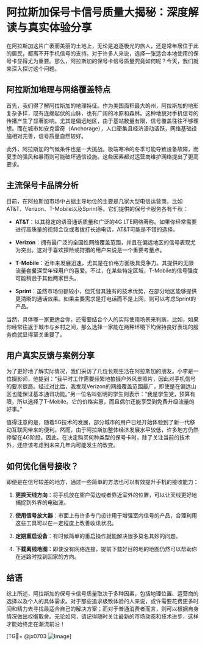 # 阿拉斯加保号卡信号质量大揭秘：深度解读与真实体验分享

在阿拉斯加这片广袤而美丽的土地上，无论是追逐极光的旅人，还是常年居住于此的居民，都离不开手机信号的支持。对于许多人来说，选择一张适合本地使用的保号卡显得尤为重要。那么，阿拉斯加的保号卡信号质量究竟如何呢？今天，我们就来深入探讨这个问题。

## 阿拉斯加地理与网络覆盖特点

首先，我们得了解阿拉斯加的地理特征。作为美国面积最大的州，阿拉斯加的地形复杂多样，既有连绵起伏的山脉，也有广阔的冰原和森林。这种地貌对手机信号的传播产生了显著影响。尤其是偏远地区，由于基站数量有限，信号覆盖往往不够理想。而在城市如安克雷奇（Anchorage），人口密集且经济活动活跃，网络基础设施相对完善，信号质量自然较好。

此外，阿拉斯加的气候条件也是一大挑战。极端寒冷的冬季可能导致设备故障，而夏季的强风和暴雨则可能破坏通信设施。这些因素都对运营商维护网络提出了更高要求。

## 主流保号卡品牌分析

目前，在阿拉斯加市场中占据主导地位的主要是几家大型电信运营商，比如AT&T、Verizon、T-Mobile以及Sprint等。它们提供的保号卡服务各有千秋：

- **AT&T**：以其稳定的语音通话质量和广泛的4G LTE网络著称。如果你经常需要进行高质量的视频会议或者拨打长途电话，AT&T可能是不错的选择。
  
- **Verizon**：拥有最广泛的全国性网络覆盖范围，并且在偏远地区的信号表现尤为突出。这对于喜欢探险或狩猎的用户来说是一个重要考量点。
  
- **T-Mobile**：近年来发展迅速，尤其是在价格方面极具竞争力。其提供的无限流量套餐深受年轻用户的喜爱。不过，在某些特定区域，T-Mobile的信号强度可能稍逊于其他两家巨头。
  
- **Sprint**：虽然市场份额较小，但凭借其独有的技术优势，在部分地区能够提供更清晰的通话效果。如果主要需求是打电话而不是上网，则可以考虑Sprint的产品。

当然，具体哪一家更适合你，还需要结合个人的实际使用场景来判断。比如，如果你经常往返于城市与乡村之间，那么选择一家能在两种环境下均保持良好表现的服务商就显得至关重要了。

## 用户真实反馈与案例分享

为了更好地了解实际情况，我们采访了几位长期生活在阿拉斯加的朋友。小李是一位摄影师，他提到：“我平时工作需要频繁地拍摄户外风景照片，因此对手机信号的要求很高。经过对比后，我发现Verizon的网络覆盖范围最广，即使是在偏远山区也能保证基本通讯功能。”另一位名叫张明的学生则表示：“我是学生党，预算有限，所以选择了T-Mobile。它的价格实惠，而且偶尔还能享受到免费升级流量的好事。”

值得注意的是，随着5G技术的发展，部分城市的用户已经开始体验到了新一代移动互联网带来的便利。然而，由于阿拉斯加整体经济发展水平较低，许多地方仍然停留在4G阶段。因此，在决定购买何种类型的保号卡时，除了关注当前的技术外，还应该考虑到未来几年内可能发生的改变。

## 如何优化信号接收？

即便是在信号较差的地方，通过一些简单的方法也可以有效提升手机的接收能力：

1. **更换天线方向**：将手机放在窗户旁边或者靠近室外的位置，可以让天线更好地捕捉到外界的电磁波。
   
2. **使用信号放大器**：市面上有许多专门设计用于增强室内信号的产品，合理利用这些工具可以在一定程度上改善收讯状况。
   
3. **定期重启设备**：有时候简单的重启操作就能解决很多莫名其妙的问题。
   
4. **下载离线地图**：即使没有网络连接，提前下载好目的地的地图仍然可以帮助你在迷路时找到回家的方向。

## 结语

综上所述，阿拉斯加的保号卡信号质量取决于多种因素，包括地理位置、运营商的选择以及个人的具体需求。对于那些追求极致体验的人来说，或许需要花费更多时间和精力去寻找最适合自己的解决方案；而对于普通消费者而言，则可以根据自身情况做出权衡取舍。无论如何，请记得随时关注最新的市场动态和技术进步，这样才能始终走在潮流前沿！

[TG💪+ @jx0703 ![Image](https://github.com/user-attachments/assets/dbca1d08-cadb-493c-b0ec-ad6f7a83f270)]